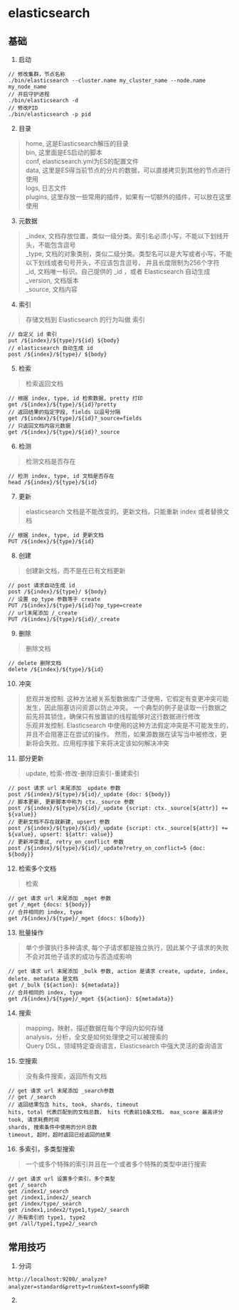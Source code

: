 # elasticsearch

## 基础  
1. 启动  
  ```
  // 修改集群，节点名称
  ./bin/elasticsearch --cluster.name my_cluster_name --node.name my_node_name
  // 开启守护进程
  ./bin/elasticsearch -d
  // 修改PID
  ./bin/elasticsearch -p pid
  ```

2. 目录  
> home, 这是Elasticsearch解压的目录  
> bin, 这里面是ES启动的脚本  
> conf, elasticsearch.yml为ES的配置文件  
> data, 这里是ES得当前节点的分片的数据，可以直接拷贝到其他的节点进行使用  
> logs, 日志文件  
> plugins, 这里存放一些常用的插件，如果有一切额外的插件，可以放在这里使用  

3. 元数据  
> _index, 文档存放位置，类似一级分类。索引名必须小写，不能以下划线开头，不能包含逗号  
> _type, 文档的对象类别，类似二级分类。类型名可以是大写或者小写，不能以下划线或者句号开头，不应该包含逗号， 并且长度限制为256个字符  
> _id, 文档唯一标识。自己提供的 _id ，或者 Elasticsearch 自动生成  
> _version, 文档版本  
> _source, 文档内容  

4. 索引  
> 存储文档到 Elasticsearch 的行为叫做 索引  
  ```
  // 自定义 id 索引
  put /${index}/${type}/${id} ${body}
  // elasticsearch 自动生成 id
  post /${index}/${type}/ ${body}
  ```

5. 检索  
> 检索返回文档  
  ```
  // 根据 index, type, id 检索数据, pretty 打印
  get /${index}/${type}/${id}?pretty
  // 返回结果的指定字段, fields 以逗号分隔
  get /${index}/${type}/${id}?_source=fields
  // 只返回文档内容元数据
  get /${index}/${type}/${id}?_source
  ```

6. 检测  
> 检测文档是否存在  
  ```
  // 检测 index, type, id 文档是否存在
  head /${index}/${type}/${id}
  ```

7. 更新  
> elasticsearch 文档是不能改变的。更新文档，只能重新 index 或者替换文档  
  ```
  // 根据 index, type, id 更新文档
  PUT /${index}/${type}/${id}
  ```

8. 创建  
> 创建新文档，而不是在已有文档更新  
  ```
  // post 请求自动生成 id
  post /${index}/${type}/ ${body}
  // 设置 op_type 参数等于 create
  PUT /${index}/${type}/${id}?op_type=create
  // url末尾添加 /_create
  PUT /${index}/${type}/${id}/_create
  ```

9. 删除  
> 删除文档  
  ```
  // delete 删除文档
  delete /${index}/${type}/${id}
  ```

10. 冲突  
> 悲观并发控制. 这种方法被关系型数据库广泛使用，它假定有变更冲突可能发生，因此阻塞访问资源以防止冲突。 一个典型的例子是读取一行数据之前先将其锁住，确保只有放置锁的线程能够对这行数据进行修改  
> 乐观并发控制. Elasticsearch 中使用的这种方法假定冲突是不可能发生的，并且不会阻塞正在尝试的操作。 然而，如果源数据在读写当中被修改，更新将会失败。应用程序接下来将决定该如何解决冲突  

11. 部分更新  
> update, 检索-修改-删除旧索引-重建索引  
  ```
  // post 请求 url 末尾添加 _update 参数
  post /${index}/${type}/${id}/_update {doc: ${body}}
  // 脚本更新, 更新脚本中称为 ctx._source 参数
  post /${index}/${type}/${id}/_update {script: ctx._source[${attr}] += ${value}}
  // 更新文档不存在就新建, upsert 参数
  post /${index}/${type}/${id}/_update {script: ctx._source[${attr}] += ${value}, upsert: ${attr: value}}
  // 更新冲突重试, retry_on_conflict 参数
  post /${index}/${type}/${id}/_update?retry_on_conflict=5 {doc: ${body}}
  ```

12. 检索多个文档  
> 检索  
  ```
  // get 请求 url 末尾添加 _mget 参数
  get /_mget {docs: ${body}}
  // 合并相同的 index, type
  get /${index}/${type}/_mget {docs: ${body}}
  ```

13. 批量操作  
> 单个步骤执行多种请求, 每个子请求都是独立执行，因此某个子请求的失败不会对其他子请求的成功与否造成影响  
  ```
  // get 请求 url 末尾添加 _bulk 参数, action 是请求 create, update, index, delete. metadata 是文档
  get /_bulk {${action}: ${metadata}}
  // 合并相同的 index, type
  get /${index}/${type}/_mget {${action}: ${metadata}}
  ```

14. 搜索  
> mapping，映射，描述数据在每个字段内如何存储  
> analysis，分析，全文是如何处理使之可以被搜索的  
> Query DSL，领域特定查询语言，Elasticsearch 中强大灵活的查询语言  

15. 空搜索  
> 没有条件搜索，返回所有文档  
  ```
  // get 请求 url 末尾添加 _search参数
  // get /_search
  // 返回结果包含 hits, took, shards, timeout
  hits, total 代表匹配到的文档总数， hits 代表前10条文档， max_score 最高评分
  took, 请求耗费时间
  shards, 搜索条件中使用的分片总数
  timeout, 超时，超时返回已经返回的结果
  ```

16. 多索引，多类型搜索  
> 一个或多个特殊的索引并且在一个或者多个特殊的类型中进行搜索  
  ```
  // get 请求 url 设置多个索引，多个类型
  get /_search
  get /index1/_search
  get /index1,index2/_search
  get /index/type/_search
  get /index1,index2/type1,type2/_search
  // 所有索引的 type1, type2
  get /all/type1,type2/_search
  ```

## 常用技巧

1. 分词  
  ```
  http://localhost:9200/_analyze?analyzer=standard&pretty=true&text=soonfy胡歌
  ```

2. 